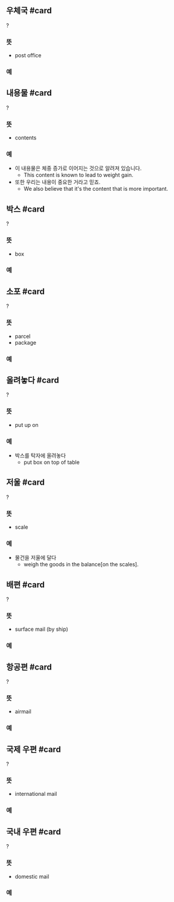 ## 우체국 #card
?
### 뜻
- post office
### 예
<!--SR:!2025-02-10,113,290-->

## 내용물 #card
?
### 뜻
- contents
### 예
- 이 내용물은 체중 증가로 이어지는 것으로 알려져 있습니다.
	- This content is known to lead to weight gain.
- 또한 우리는 내용이 중요한 거라고 믿죠.
	- We also believe that it's the content that is more important.
<!--SR:!2024-12-03,37,250-->

## 박스 #card
?
### 뜻
- box
### 예
<!--SR:!2025-01-19,107,308-->

## 소포 #card
?
### 뜻
- parcel
- package
### 예
<!--SR:!2024-11-02,13,228-->


## 올려놓다 #card
?
### 뜻
- put up on
### 예
- 박스를 탁자에 올려놓다
	- put box on top of table
<!--SR:!2025-03-17,144,304-->

## 저울 #card
?
### 뜻
- scale
### 예
- 물건을 저울에 달다
	- weigh the goods in the balance[on the scales].

## 배편 #card
?
### 뜻
- surface mail (by ship)
### 예
<!--SR:!2024-11-26,47,284-->


## 항공편 #card
?
### 뜻
- airmail
### 예
<!--SR:!2024-11-05,26,290-->


## 국제 우편 #card
?
### 뜻
- international mail
### 예
<!--SR:!2025-02-08,111,290-->

## 국내 우편 #card
?
### 뜻
- domestic mail
### 예
<!--SR:!2025-04-11,156,307-->
